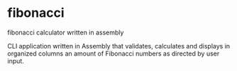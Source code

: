 # fibonacci
fibonacci calculator written in assembly

CLI application written in Assembly that validates, calculates and displays in organized columns an amount of Fibonacci numbers as directed by user input.
